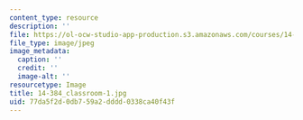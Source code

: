 ```yaml
---
content_type: resource
description: ''
file: https://ol-ocw-studio-app-production.s3.amazonaws.com/courses/14-384-time-series-analysis-fall-2013/77da5f2d0db759a2dddd0338ca40f43f_14-384_classroom-1.jpg
file_type: image/jpeg
image_metadata:
  caption: ''
  credit: ''
  image-alt: ''
resourcetype: Image
title: 14-384_classroom-1.jpg
uid: 77da5f2d-0db7-59a2-dddd-0338ca40f43f
---
```

